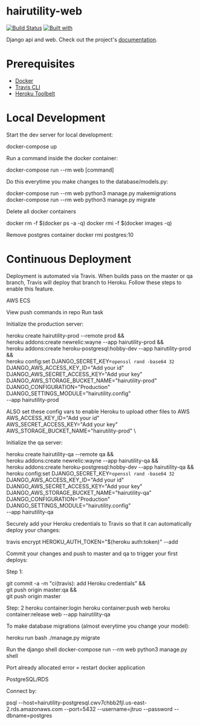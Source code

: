 # hairutility-web

[![Build Status](https://travis-ci.org/jtruo/hairutility-web.svg?branch=master)](https://travis-ci.org/jtruo/hairutility-web)
[![Built with](https://img.shields.io/badge/Built_with-Cookiecutter_Django_Rest-F7B633.svg)](https://github.com/agconti/cookiecutter-django-rest)

Django api and web. Check out the project's [documentation](http://jtruo.github.io/hairutility-web/).

# Prerequisites

- [Docker](https://docs.docker.com/docker-for-mac/install/)  
- [Travis CLI](http://blog.travis-ci.com/2013-01-14-new-client/)
- [Heroku Toolbelt](https://toolbelt.heroku.com/)

# Local Development

Start the dev server for local development:

docker-compose up

Run a command inside the docker container:

docker-compose run --rm web [command]


Do this everytime you make changes to the database/models.py:

docker-compose run --rm web python3 manage.py makemigrations
docker-compose run --rm web python3 manage.py migrate

Delete all docker containers

docker rm -f $(docker ps -a -q)
docker rmi -f $(docker images -q)

Remove postgres container
docker rmi postgres:10


# Continuous Deployment

Deployment is automated via Travis. When builds pass on the master or qa branch, Travis will deploy that branch to Heroku. Follow these steps to enable this feature.


AWS ECS

View push commands in repo
Run task




Initialize the production server:


heroku create hairutility-prod --remote prod && \
    heroku addons:create newrelic:wayne --app hairutility-prod && \
    heroku addons:create heroku-postgresql:hobby-dev --app hairutility-prod && \
    heroku config:set DJANGO_SECRET_KEY=`openssl rand -base64 32` \
        DJANGO_AWS_ACCESS_KEY_ID="Add your id" \
        DJANGO_AWS_SECRET_ACCESS_KEY="Add your key" \
        DJANGO_AWS_STORAGE_BUCKET_NAME="hairutility-prod" \
        DJANGO_CONFIGURATION="Production" \
        DJANGO_SETTINGS_MODULE="hairutility.config" \
        --app hairutility-prod

ALSO set these config vars to enable Heroku to upload other files to AWS
        AWS_ACCESS_KEY_ID="Add your id" \
        AWS_SECRET_ACCESS_KEY="Add your key" \
        AWS_STORAGE_BUCKET_NAME="hairutility-prod" \



Initialize the qa server:


heroku create hairutility-qa --remote qa && \
    heroku addons:create newrelic:wayne --app hairutility-qa && \
    heroku addons:create heroku-postgresql:hobby-dev --app hairutility-qa && \
    heroku config:set DJANGO_SECRET_KEY=`openssl rand -base64 32` \
        DJANGO_AWS_ACCESS_KEY_ID="Add your id" \
        DJANGO_AWS_SECRET_ACCESS_KEY="Add your key" \
        DJANGO_AWS_STORAGE_BUCKET_NAME="hairutility-qa" \
        DJANGO_CONFIGURATION="Production" \
        DJANGO_SETTINGS_MODULE="hairutility.config" \
        --app hairutility-qa


Securely add your Heroku credentials to Travis so that it can automatically deploy your changes:


travis encrypt HEROKU_AUTH_TOKEN="$(heroku auth:token)" --add


Commit your changes and push to master and qa to trigger your first deploys:

Step 1:

git commit -a -m "ci(travis): add Heroku credentials" && \
git push origin master:qa && \
git push origin master

Step: 2
heroku container:login
heroku container:push web
heroku container:release web --app hairutility-qa

To make database migrations (almost everytime you change your model):

heroku run bash
./manage.py migrate

Run the django shell
docker-compose run --rm web python3 manage.py shell

Port already allocated error = restart docker application

PostgreSQL/RDS

Connect by:

psql --host=hairutility-postgresql.cwv7chbb2fjl.us-east-2.rds.amazonaws.com --port=5432 --username=jtruo --password --dbname=postgres
